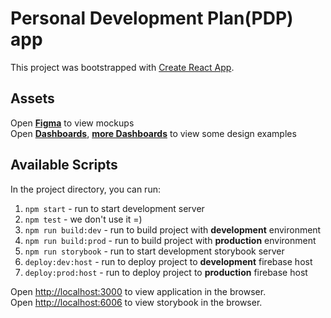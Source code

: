 # Personal Development Plan(PDP) app

This project was bootstrapped with [Create React App](https://github.com/facebook/create-react-app).

## Assets

Open [**Figma**](https://www.figma.com/file/NaLaFQacfJMTYSXDqB3ZLw/Fractal?node-id=0%3A1) to view mockups  
Open [**Dashboards**](https://dribbble.com/Ginger_Boy14/collections/4500346-PDP-dashboards), [**more Dashboards**](https://dribbble.com/Ginger_Boy14/collections/4497528-dashboards) to view some design examples

## Available Scripts

In the project directory, you can run:

1. `npm start` - run to start development server  
2. `npm test` - we don't use it =)  
3. `npm run build:dev` - run to build project with **development** environment  
4. `npm run build:prod` - run to build project with **production** environment  
5. `npm run storybook` - run to start development storybook server
6. `deploy:dev:host` - run to deploy project to **development** firebase host  
7. `deploy:prod:host` - run to deploy project to **production** firebase host  


Open [http://localhost:3000](http://localhost:3000) to view application in the browser.  
Open [http://localhost:6006](http://localhost:6006) to view storybook in the browser.
